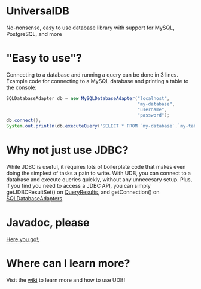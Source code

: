 # UniversalDB
No-nonsense, easy to use database library with support for MySQL, PostgreSQL, and more

# "Easy to use"?
Connecting to a database and running a query can be done in 3 lines.
Example code for connecting to a MySQL database and printing a table to the console:
```java
SQLDatabaseAdapter db = new MySQLDatabaseAdapter("localhost",
                                                 "my-database",
                                                 "username",
                                                 "password");
db.connect();
System.out.println(db.executeQuery("SELECT * FROM `my-database`.`my-table`").toString());
```

# Why not just use JDBC?
While JDBC is useful, it requires lots of boilerplate code that makes even doing the simplest of tasks a pain to write. With UDB, you can connect to a database and execute queries quickly, without any unnecesary setup. Plus, if you find you need to access a JDBC API, you can simply getJDBCResultSet() on [QueryResults](https://termer.net/javadocs/universaldb/1.0/net/termer/udb/QueryResult.html), and getConnection() on [SQLDatabaseAdapters](https://termer.net/javadocs/universaldb/1.0/net/termer/udb/sql/SQLDatabaseAdapter.html).

# Javadoc, please
[Here you go!](https://termer.net/javadocs/universaldb/);

# Where can I learn more?
Visit the [wiki](https://github.com/TermerMC/UniversalDB/wiki) to learn more and how to use UDB!
